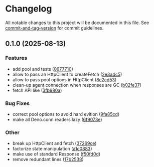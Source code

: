 # Changelog

All notable changes to this project will be documented in this file. See [commit-and-tag-version](https://github.com/absolute-version/commit-and-tag-version) for commit guidelines.

## 0.1.0 (2025-08-13)


### Features

* add pool and tests ([0677710](https://github.com/esroyo/deno-simple-fetch/commit/0677710953fd9ac84365ec03e7129bcc9b099795))
* allow to pass an HttpClient to createFetch ([2e3a4c5](https://github.com/esroyo/deno-simple-fetch/commit/2e3a4c58e63aba4664c9d2b915a95e16b63cf44b))
* allow to pass pool options in HttpClient ([8c2cd53](https://github.com/esroyo/deno-simple-fetch/commit/8c2cd538e258e051a52e6b375aa708ff449d4a95))
* clean-up agent connection when responses are GC ([b02fe37](https://github.com/esroyo/deno-simple-fetch/commit/b02fe3709b768d771c6debf313d8497f93ab8650))
* fetch API like ([3fb980a](https://github.com/esroyo/deno-simple-fetch/commit/3fb980a8ac6b6968c58698b788a704a519858076))


### Bug Fixes

* correct pool options to avoid hard evition ([9fa85cd](https://github.com/esroyo/deno-simple-fetch/commit/9fa85cd9c1824efd6bf48dca932166dd04a90eba))
* make all Deno.conn readers lazy ([6f9073e](https://github.com/esroyo/deno-simple-fetch/commit/6f9073e9303ad11e91417a48217812515b14de92))


### Other

* break up HttpClient and fetch ([37269ce](https://github.com/esroyo/deno-simple-fetch/commit/37269cedd12d049572ad4d4584cbdb45ac95b714))
* factorize state manipulation ([a1c0883](https://github.com/esroyo/deno-simple-fetch/commit/a1c0883d97c81adc9541d64126e07b879f3dbcc7))
* make use of standard Response ([f50fd0d](https://github.com/esroyo/deno-simple-fetch/commit/f50fd0d7a74b24bfbbd94e8a05908e16d1968f73))
* remove redundant lines ([17b2538](https://github.com/esroyo/deno-simple-fetch/commit/17b2538bcf5fb131730a8b08da276858739493b7))
